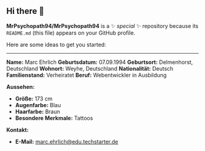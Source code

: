 ## Hi there 👋


**MrPsychopath94/MrPsychopath94** is a ✨ _special_ ✨ repository because its `README.md` (this file) appears on your GitHub profile.

Here are some ideas to get you started:

---
**Name:** Marc Ehrlich
**Geburtsdatum:** 07.09.1994
**Geburtsort:** Delmenhorst, Deutschland
**Wohnort:** Weyhe, Deutschland
**Nationalität:** Deutsch
**Familienstand:** Verheiratet
**Beruf:** Webentwickler in Ausbildung

**Aussehen:**
* **Größe:** 173 cm
* **Augenfarbe:** Blau
* **Haarfarbe:** Braun
* **Besondere Merkmale:** Tattoos

**Kontakt:**
* **E-Mail:** marc.ehrlich@edu.techstarter.de




